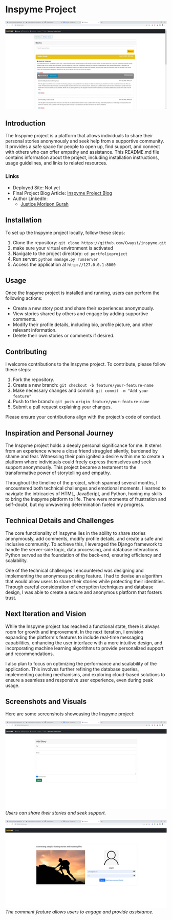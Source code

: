 # Inspyme Project

![Inspyme Project](screenshots/donehome.JPG)

## Introduction
The Inspyme project is a platform that allows individuals to share their personal stories anonymously and seek help from a supportive community. It provides a safe space for people to open up, find support, and connect with others who can offer empathy and assistance. This README.md file contains information about the project, including installation instructions, usage guidelines, and links to related resources.

### Links
- Deployed Site: Not yet
- Final Project Blog Article: [Inspyme Project Blog](https://medium.com/@cwaysimorison/inspyme-journey-522746db1094)
- Author LinkedIn:
  - [Justice Morison Gurah](https://www.linkedin.com/in/justice-morison-b53b2a245)

## Installation
To set up the Inspyme project locally, follow these steps:

1. Clone the repository: `git clone https://github.com/Cwaysi/inspyme.git`
2. make sure your virtual environment is activated
3. Navigate to the project directory: `cd portfolioproject`
4. Run server: `python manage.py runserver`
6. Access the application at `http://127.0.0.1:8000`

## Usage
Once the Inspyme project is installed and running, users can perform the following actions:

- Create a new story post and share their experiences anonymously.
- View stories shared by others and engage by adding supportive comments.
- Modify their profile details, including bio, profile picture, and other relevant information.
- Delete their own stories or comments if desired.

## Contributing
I welcome contributions to the Inspyme project. To contribute, please follow these steps:

1. Fork the repository.
2. Create a new branch: `git checkout -b feature/your-feature-name`
3. Make necessary changes and commit: `git commit -m "Add your feature"`
4. Push to the branch: `git push origin feature/your-feature-name`
5. Submit a pull request explaining your changes.

Please ensure your contributions align with the project's code of conduct.


## Inspiration and Personal Journey
The Inspyme project holds a deeply personal significance for me. It stems from an experience where a close friend struggled silently, burdened by shame and fear. Witnessing their pain ignited a desire within me to create a platform where individuals could freely express themselves and seek support anonymously. This project became a testament to the transformative power of storytelling and empathy.

Throughout the timeline of the project, which spanned several months, I encountered both technical challenges and emotional moments. I learned to navigate the intricacies of HTML, JavaScript, and Python, honing my skills to bring the Inspyme platform to life. There were moments of frustration and self-doubt, but my unwavering determination fueled my progress.

## Technical Details and Challenges
The core functionality of Inspyme lies in the ability to share stories anonymously, add comments, modify profile details, and create a safe and inclusive community. To achieve this, I leveraged the Django framework to handle the server-side logic, data processing, and database interactions. Python served as the foundation of the back-end, ensuring efficiency and scalability.

One of the technical challenges I encountered was designing and implementing the anonymous posting feature. I had to devise an algorithm that would allow users to share their stories while protecting their identities. Through careful consideration of encryption techniques and database design, I was able to create a secure and anonymous platform that fosters trust.

## Next Iteration and Vision
While the Inspyme project has reached a functional state, there is always room for growth and improvement. In the next iteration, I envision expanding the platform's features to include real-time messaging capabilities, enhancing the user interface with a more intuitive design, and incorporating machine learning algorithms to provide personalized support and recommendations.

I also plan to focus on optimizing the performance and scalability of the application. This involves further refining the database queries, implementing caching mechanisms, and exploring cloud-based solutions to ensure a seamless and responsive user experience, even during peak usage.

## Screenshots and Visuals
Here are some screenshots showcasing the Inspyme project:

![Add Story](screenshots/doneAddstory.JPG)
*Users can share their stories and seek support.*

![Login](screenshots/donelogin.JPG)
*The comment feature allows users to engage and provide assistance.*



